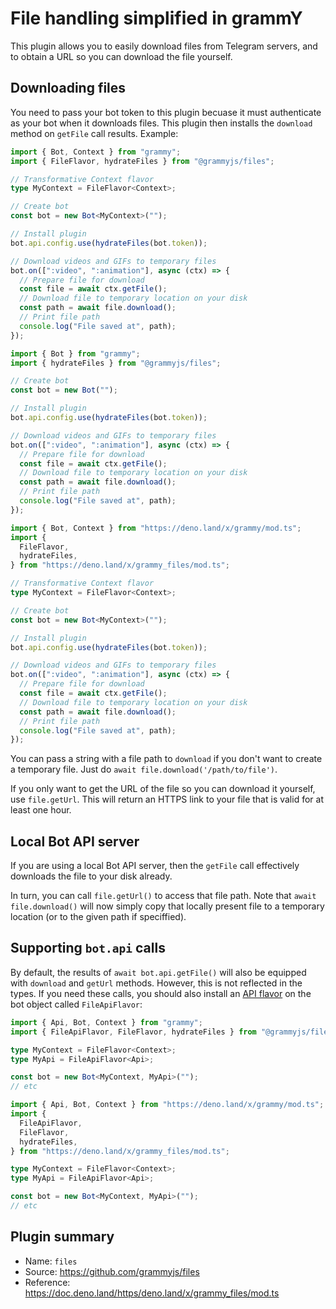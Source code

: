 # File handling simplified in grammY

This plugin allows you to easily download files from Telegram servers, and to obtain a URL so you can download the file yourself.

## Downloading files

You need to pass your bot token to this plugin becuase it must authenticate as your bot when it downloads files.
This plugin then installs the `download` method on `getFile` call results.
Example:

<CodeGroup>
  <CodeGroupItem title="TS" active>

```ts
import { Bot, Context } from "grammy";
import { FileFlavor, hydrateFiles } from "@grammyjs/files";

// Transformative Context flavor
type MyContext = FileFlavor<Context>;

// Create bot
const bot = new Bot<MyContext>("");

// Install plugin
bot.api.config.use(hydrateFiles(bot.token));

// Download videos and GIFs to temporary files
bot.on([":video", ":animation"], async (ctx) => {
  // Prepare file for download
  const file = await ctx.getFile();
  // Download file to temporary location on your disk
  const path = await file.download();
  // Print file path
  console.log("File saved at", path);
});
```

</CodeGroupItem>
 <CodeGroupItem title="JS">

```js
import { Bot } from "grammy";
import { hydrateFiles } from "@grammyjs/files";

// Create bot
const bot = new Bot("");

// Install plugin
bot.api.config.use(hydrateFiles(bot.token));

// Download videos and GIFs to temporary files
bot.on([":video", ":animation"], async (ctx) => {
  // Prepare file for download
  const file = await ctx.getFile();
  // Download file to temporary location on your disk
  const path = await file.download();
  // Print file path
  console.log("File saved at", path);
});
```

</CodeGroupItem>
 <CodeGroupItem title="Deno">

```ts
import { Bot, Context } from "https://deno.land/x/grammy/mod.ts";
import {
  FileFlavor,
  hydrateFiles,
} from "https://deno.land/x/grammy_files/mod.ts";

// Transformative Context flavor
type MyContext = FileFlavor<Context>;

// Create bot
const bot = new Bot<MyContext>("");

// Install plugin
bot.api.config.use(hydrateFiles(bot.token));

// Download videos and GIFs to temporary files
bot.on([":video", ":animation"], async (ctx) => {
  // Prepare file for download
  const file = await ctx.getFile();
  // Download file to temporary location on your disk
  const path = await file.download();
  // Print file path
  console.log("File saved at", path);
});
```

</CodeGroupItem>
</CodeGroup>

You can pass a string with a file path to `download` if you don't want to create a temporary file.
Just do `await file.download('/path/to/file')`.

If you only want to get the URL of the file so you can download it yourself, use `file.getUrl`.
This will return an HTTPS link to your file that is valid for at least one hour.

## Local Bot API server

If you are using a local Bot API server, then the `getFile` call effectively downloads the file to your disk already.

In turn, you can call `file.getUrl()` to access that file path.
Note that `await file.download()` will now simply copy that locally present file to a temporary location (or to the given path if speciffied).

## Supporting `bot.api` calls

By default, the results of `await bot.api.getFile()` will also be equipped with `download` and `getUrl` methods.
However, this is not reflected in the types.
If you need these calls, you should also install an [API flavor](/advanced/transformers.html#api-flavoring) on the bot object called `FileApiFlavor`:

<CodeGroup>
  <CodeGroupItem title="Node" active>

```ts
import { Api, Bot, Context } from "grammy";
import { FileApiFlavor, FileFlavor, hydrateFiles } from "@grammyjs/files";

type MyContext = FileFlavor<Context>;
type MyApi = FileApiFlavor<Api>;

const bot = new Bot<MyContext, MyApi>("");
// etc
```

</CodeGroupItem>
  <CodeGroupItem title="Deno">

```ts
import { Api, Bot, Context } from "https://deno.land/x/grammy/mod.ts";
import {
  FileApiFlavor,
  FileFlavor,
  hydrateFiles,
} from "https://deno.land/x/grammy_files/mod.ts";

type MyContext = FileFlavor<Context>;
type MyApi = FileApiFlavor<Api>;

const bot = new Bot<MyContext, MyApi>("");
// etc
```

</CodeGroupItem>
</CodeGroup>

## Plugin summary

- Name: `files`
- Source: <https://github.com/grammyjs/files>
- Reference: <https://doc.deno.land/https/deno.land/x/grammy_files/mod.ts>
